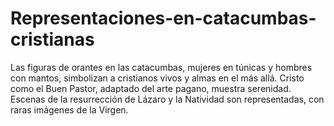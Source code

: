 # Representaciones-en-catacumbas-cristianas
Las figuras de orantes en las catacumbas, mujeres en túnicas y hombres con mantos, simbolizan a cristianos vivos y almas en el más allá. Cristo como el Buen Pastor, adaptado del arte pagano, muestra serenidad. Escenas de la resurrección de Lázaro y la Natividad son representadas, con raras imágenes de la Virgen.
